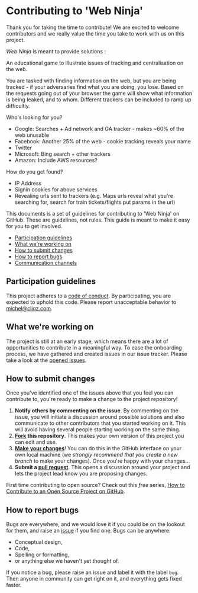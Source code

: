 # Contributing to 'Web Ninja'

Thank you for taking the time to contribute! We are excited to welcome contributors and we really value the time you take to work with us on this project.

*Web Ninja* is meant to provide solutions :

An educational game to illustrate issues of tracking and centralisation on the web.

You are tasked with finding information on the web, but you are being tracked - if your adversaries find what you are doing, you lose. Based on the requests going out of your browser the game will show what information is being leaked, and to whom. Different trackers can be included to ramp up difficultly.

Who's looking for you?

 * Google: Searches + Ad network and GA tracker - makes ~60% of the web unusable
 * Facebook: Another 25% of the web - cookie tracking reveals your name
 * Twitter
 * Microsoft: Bing search + other trackers
 * Amazon: Include AWS resources?

How do you get found?

 * IP Address
 * Signin cookies for above services
 * Revealing urls sent to trackers (e.g. Maps urls reveal what you're searching for, search for train tickets/flights put params in the url)


This documents is a set of guidelines for contributing to 'Web Ninja' on GitHub. These are guidelines, not rules. This guide is meant to make it easy for you to get involved.

* [Participation guidelines](#participation-guidelines)
* [What we're working on](#what-were-working-on)
* [How to submit changes](#how-to-submit-changes)
* [How to report bugs](#how-to-report-bugs)
* [Communication channels](#communication-channels)

## Participation guidelines

This project adheres to a [code of conduct](CODE_OF_CONDUCT.md). By participating, you are expected to uphold this code. Please report unacceptable behavior to [michel@cliqz.com](mailto:michel@cliqz.com).

## What we're working on

The project is still at an early stage, which means there are a lot of opportunities to contribute in a meaningful way. To ease the onboarding process, we have gathered and created issues in our issue tracker. Please take a look at the [opened issues](https://github.com/cliqz-oss/web-ninja/issues).


## How to submit changes

Once you've identified one of the issues above that you feel you can contribute to, you're ready to make a change to the project repository!

1. **Notify others by commenting on the issue**. By commenting on the issue, you
   will initiate a discussion around possible solutions and also communicate to
   other contributors that you started working on it. This will avoid having
   several people starting working on the same thing.
2. **[Fork](https://help.github.com/articles/fork-a-repo/) this repository**. This makes your own version of this project you can edit and use.
3. **[Make your changes](https://guides.github.com/activities/forking/#making-changes)**! You can do this in the GitHub interface on your own local machine (we *strongly recommend that you create a new branch* to make your changes). Once you're happy with your changes...
4. **Submit a [pull request](https://help.github.com/articles/proposing-changes-to-a-project-with-pull-requests/)**. This opens a discussion around your project and lets the project lead know you are proposing changes.

First time contributing to open source? Check out this *free* series, [How to Contribute to an Open Source Project on GitHub](https://egghead.io/series/how-to-contribute-to-an-open-source-project-on-github).

## How to report bugs

Bugs are everywhere, and we would love it if you could be on the lookout for them, and raise an [issue](https://github.com/cliqz-oss/privacy-bot/issues) if you find one. Bugs can be anywhere:

* Conceptual design,
* Code,
* Spelling or formatting,
* or anything else we haven't yet thought of.

If you notice a bug, please raise an issue and label it with the label `bug`. Then anyone in community can get right on it, and everything gets fixed faster.